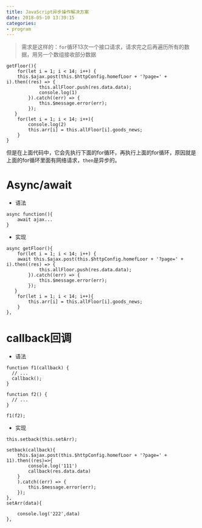 ```yaml
---
title: JavaScript异步操作解决方案
date: 2018-05-10 13:39:15
categories: 
- program
---
```


>需求是这样的：`for`循环13次一个接口请求，请求完之后再遍历所有的数据，用另一个数组接收部分数据

```
getFloor(){
	for(let i = 1; i < 14; i++) {
    this.$ajax.post(this.$httpConfig.homefLoor + '?page=' + i).then((res) => {
			this.allFloor.push(res.data.data);
			console.log(1)
		}).catch((err) => {
			this.$message.error(err);
		});
   }
	for(let i = 1; i < 14; i++){
		console.log(2)
		this.arr[i] = this.allFloor[i].goods_news;
	}
}
```

但是在上面代码中，它会先执行下面的for循环，再执行上面的for循环，原因就是上面的for循环里面有网络请求，`then`是异步的。

# Async/await

- 语法

```
async function(){
	await ajax...
}
```

- 实现

```
async getFloor(){
	for(let i = 1; i < 14; i++) {
    await this.$ajax.post(this.$httpConfig.homefLoor + '?page=' + i).then((res) => {
			this.allFloor.push(res.data.data);
		}).catch((err) => {
			this.$message.error(err);
		});
   }
	for(let i = 1; i < 14; i++){
		this.arr[i] = this.allFloor[i].goods_news;
	}
},
```

# callback回调

- 语法

```
function f1(callback) {
  // ...
  callback();
}

function f2() {
  // ...
}

f1(f2);
```

- 实现

```
this.setback(this.setArr);

setback(callback){
	this.$ajax.post(this.$httpConfig.homefLoor + '?page=' + 11).then((res)=>{
		console.log('111')
		callback(res.data.data)
	}
	).catch((err) => {
		this.$message.error(err);
	});
},
setArr(data){
	
	console.log('222',data)
},
```